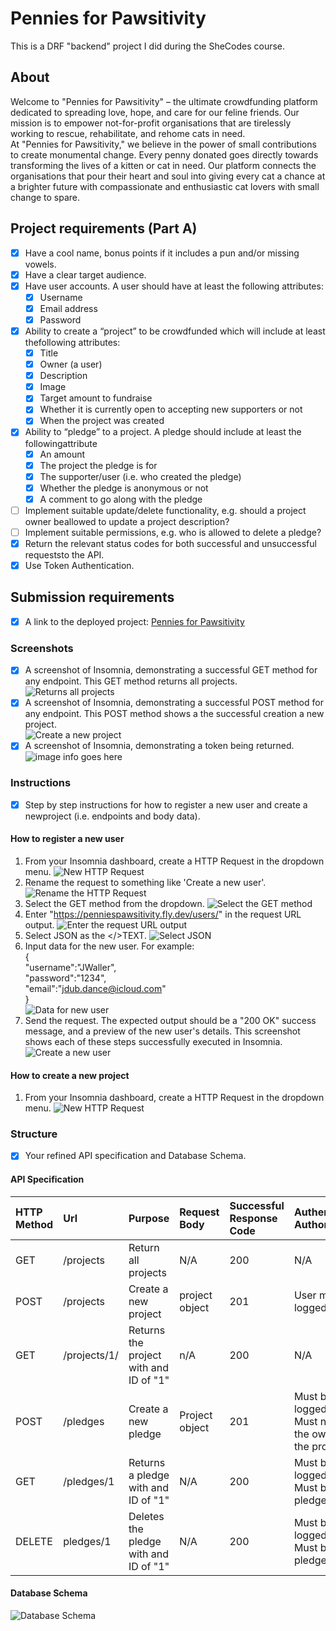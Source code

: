 # Pennies for Pawsitivity
This is a DRF "backend" project I did during the SheCodes course.<br /> 
## About
Welcome to "Pennies for Pawsitivity" – the ultimate crowdfunding platform dedicated to spreading love, hope, and care for our feline friends. Our mission is to empower not-for-profit organisations that are tirelessly working to rescue, rehabilitate, and rehome cats in need.<br />
At "Pennies for Pawsitivity," we believe in the power of small contributions to create monumental change. Every penny donated goes directly towards transforming the lives of a kitten or cat in need. Our platform connects the organisations that pour their heart and soul into giving every cat a chance at a brighter future with compassionate and enthusiastic cat lovers with small change to spare.<br /> 
## Project requirements (Part A)
- [X] Have a cool name, bonus points if it includes a pun and/or missing vowels.
- [X] Have a clear target audience.
- [X] Have user accounts. A user should have at least the following attributes:<br /> 
    - [X] Username<br /> 
    - [X] Email address<br /> 
    - [x] Password<br />
- [X] Ability to create a “project” to be crowdfunded which will include at least thefollowing attributes:
  - [X] Title
  - [X] Owner (a user)
  - [X] Description
  - [X] Image 
  - [X] Target amount to fundraise
  - [X] Whether it is currently open to accepting new supporters or not
  - [X] When the project was created
- [X] Ability to “pledge” to a project. A pledge should include at least the followingattribute
  - [X] An amount
  - [X] The project the pledge is for
  - [X] The supporter/user (i.e. who created the pledge)
  - [X] Whether the pledge is anonymous or not
  - [X] A comment to go along with the pledge
- [ ] Implement suitable update/delete functionality, e.g. should a project owner beallowed to update a project description?
- [ ] Implement suitable permissions, e.g. who is allowed to delete a pledge?
- [X] Return the relevant status codes for both successful and unsuccessful requeststo the API.
- [X] Use Token Authentication.
## Submission requirements
- [X] A link to the deployed project: [Pennies for Pawsitivity](https://penniespawsitivity.fly.dev/projects/)
### Screenshots
- [X] A screenshot of Insomnia, demonstrating a successful GET method for any endpoint. This GET method returns all projects.<br />
![Returns all projects](screenshots/Returns_all_projects.png)
- [X] A screenshot of Insomnia, demonstrating a successful POST method for any endpoint. This POST method shows a the successful creation a new project.<br />
![Create a new project](screenshots/Create_a_new_project.png)
- [X] A screenshot of Insomnia, demonstrating a token being returned.<br />
![image info goes here](screenshots/Token_return.png)
### Instructions
- [X] Step by step instructions for how to register a new user and create a newproject (i.e. endpoints and body data).
#### How to register a new user
1. From your Insomnia dashboard, create a HTTP Request in the dropdown menu.
![New HTTP Request](screenshots/New_HTTP_Request.png)
2. Rename the request to something like 'Create a new user'.
![Rename the HTTP Request](screenshots/Rename_HTTP_Request.png)
3. Select the GET method from the dropdown.
![Select the GET method](screenshots/Select%20the%20GET%20method.png)
4. Enter "https://penniespawsitivity.fly.dev/users/" in the request URL output.
![Enter the request URL output](screenshots/Enter_the_request_URL_output.png)
5. Select JSON as the </>TEXT.
![Select JSON](screenshots/Select_JSON.png)
6. Input data for the new user. For example:<br />
{<br />
    "username":"JWaller",<br />
    "password":"1234",<br />
    "email":"jdub.dance@icloud.com"<br />
}<br />
![Data for new user](screenshot/../screenshots/Data_for_new_user.png)
7. Send the request. The expected output should be a "200 OK" success message, and a preview of the new user's details. This screenshot shows each of these steps successfully executed in Insomnia.
![Create a new user](screenshots/Create_a_new_user.png)
#### How to create a new project
1. From your Insomnia dashboard, create a HTTP Request in the dropdown menu.
![New HTTP Request](screenshots/New_HTTP_Request.png)<br />

### Structure
- [X] Your refined API specification and Database Schema.
#### API Specification 
| HTTP Method | Url | Purpose | Request Body | Successful Response Code | Authentication <br /> Authorization
| :--- | :--- | :--- | :--- | :--- | :--- |
| GET | /projects | Return all projects | N/A | 200 | N/A |
| POST | /projects | Create a new project | project object | 201 | User must be logged in. 
| GET | /projects/1/ | Returns the project with and ID of "1" | n/A | 200 | N/A
| POST | /pledges | Create a new pledge | Project object | 201 | Must be logged in<br />Must not be the owner of the project
| GET | /pledges/1 | Returns a pledge with and ID of "1" | N/A | 200 | Must be logged in<br />Must be the pledge owner
| DELETE | pledges/1 | Deletes the pledge with and ID of "1" | N/A | 200 | Must be logged in<br />Must be the pledge owner
#### Database Schema
![Database Schema](screenshots/Database_Schema.png)